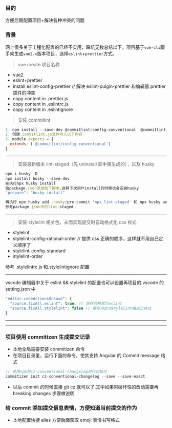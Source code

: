 ### 目的

方便后期配置项目+解决各种冲突的问题

### 背景

网上很多关于工程化配置的已经不实用，踩坑无数总结以下。项目基于`vue-cli`脚手架生成`vue2.x`版本项目，选择`eslint`+`prettier`方式。

> vue create 项目名称

- vue2
- eslint+prettier
- install eslint-config-prettier // 解决 eslint-pulgin-prettier 和编辑器 prettier 插件的冲突
- copy content in .prettier.js
- copy content in .eslintrc.js
- copy content in .eslintignore

> 安装 commitlint

```javascript
1. npm install --save-dev @commitlint/config-conventional  @commitlint/cli
2. 创建.commitlint.js文件写入以下内容
3. module.exports = {
  extends: ['@commitlint/config-conventional']
}
```

---

> 安装最新版本 lint-staged（先 uninstall 脚手架生成的），以及 husky

```javascript
npm i husky -D
npm install husky --save-dev
在执行npx husky install
给package.json添加如下脚本,这样下次用户install的时候也会安装husky
"prepare": "husky install"

再执行 npx husky add .husky/pre-commit 'npx lint-staged' 和 npx husky add .husky/commit-msg 'npx --no-install commitlint --edit $1'
参考package.json中的lint-staged
```

---

> 安装 stylelint 相关包，从而实现提交时自动格式化 css 样式

- stylelint
- stylelint-config-rational-order // 提供 css 正确的顺序，这样就不用自己定义顺序了
- stylelint-config-standard
- stylelint-order

参考 .stylelintrc.js 和.stylelintignore 配置

---

vscode 编辑器中关于 eslint && stylelint 的配置也可以设置再项目的.vscode 的 setting.json 中

```javascript
"editor.codeActionsOnSave": {
  "source.fixAll.eslint": true, // 保存时格式化eslint
  "source.fixAll.stylelint": false // 保存时自动stylelint格式化样式
}
```

---

---

### 项目使用 commitizen 生成提交记录

- 本地全局需要安装 commitizen 命令
- 在项目目录里，运行下面的命令，使其支持 Angular 的 Commit message 格式

```javascript
// 使用npm包cz-conventional-changelog进行初始化
commitizen init cz-conventional-changelog --save --save-exact
```

- 以后 commit 的时候直接 git cz 就可以了,其中如果时破坏性的改动需要再 breaking changes 步骤做说明

### 给 commit 添加提交信息表情，方便知道当前提交的作为

- 本地配置快捷 alias 方便后面获取 emoji 表情书写格式
